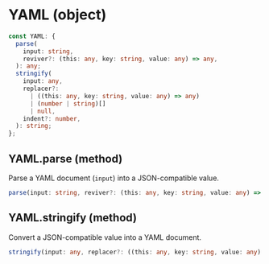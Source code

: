 # YAML (object)

```ts
const YAML: {
  parse(
    input: string,
    reviver?: (this: any, key: string, value: any) => any,
  ): any;
  stringify(
    input: any,
    replacer?:
      | ((this: any, key: string, value: any) => any)
      | (number | string)[]
      | null,
    indent?: number,
  ): string;
};
```

## YAML.parse (method)

Parse a YAML document (`input`) into a JSON-compatible value.

```ts
parse(input: string, reviver?: (this: any, key: string, value: any) => any): any;
```

## YAML.stringify (method)

Convert a JSON-compatible value into a YAML document.

```ts
stringify(input: any, replacer?: ((this: any, key: string, value: any) => any) | (number | string)[] | null, indent?: number): string;
```
